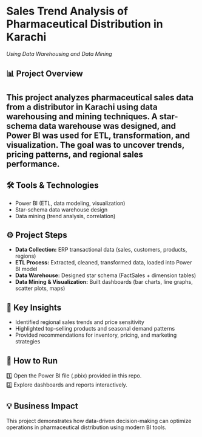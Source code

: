 # Sales Trend Analysis of Pharmaceutical Distribution in Karachi  
*Using Data Warehousing and Data Mining*


## 📊 Project Overview  
This project analyzes pharmaceutical sales data from a distributor in Karachi using data warehousing and mining techniques. A star-schema data warehouse was designed, and Power BI was used for ETL, transformation, and visualization. The goal was to uncover trends, pricing patterns, and regional sales performance.
---
## 🛠 Tools & Technologies  
- Power BI (ETL, data modeling, visualization)  
- Star-schema data warehouse design  
- Data mining (trend analysis, correlation)  

## ⚙ Project Steps  
- **Data Collection:** ERP transactional data (sales, customers, products, regions)  
- **ETL Process:** Extracted, cleaned, transformed data, loaded into Power BI model  
- **Data Warehouse:** Designed star schema (FactSales + dimension tables)  
- **Data Mining & Visualization:** Built dashboards (bar charts, line graphs, scatter plots, maps)  

## 🔑 Key Insights  
- Identified regional sales trends and price sensitivity  
- Highlighted top-selling products and seasonal demand patterns  
- Provided recommendations for inventory, pricing, and marketing strategies  

## 📂 How to Run  
1️⃣ Open the Power BI file (.pbix) provided in this repo.  
2️⃣ Explore dashboards and reports interactively.  

## 💡 Business Impact  
This project demonstrates how data-driven decision-making can optimize operations in pharmaceutical distribution using modern BI tools.

